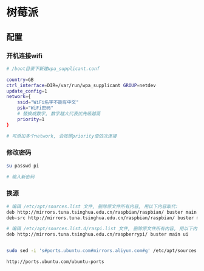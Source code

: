 <!--
 * @Description: 
 * @Version: 1.0
 * @Author: DaLao
 * @Email:  
 * @Date: 2021-10-07 21:09:16
 * @LastEditors: daLao
 * @LastEditTime: 2023-04-23 09:47:14
-->

# 树莓派

## 配置

### 开机连接wifi

```sh
# /boot目录下新建wpa_supplicant.conf

country=GB
ctrl_interface=DIR=/var/run/wpa_supplicant GROUP=netdev
update_config=1
network={
    ssid="WiFi名字不能有中文"
    psk="WiFi密码"
    # 替换成数字, 数字越大代表优先级越高
    priority=1
}

# 可添加多个network, 会按照priority值依次连接
```

### 修改密码

```sh
su passwd pi

# 输入新密码
```

### 换源

```sh
# 编辑 /etc/apt/sources.list 文件, 删除原文件所有内容, 用以下内容取代: 
deb http://mirrors.tuna.tsinghua.edu.cn/raspbian/raspbian/ buster main non-free contrib rpi
deb-src http://mirrors.tuna.tsinghua.edu.cn/raspbian/raspbian/ buster main non-free contrib rpi

# 编辑 /etc/apt/sources.list.d/raspi.list 文件, 删除原文件所有内容, 用以下内容取代: 
deb http://mirrors.tuna.tsinghua.edu.cn/raspberrypi/ buster main ui


sudo sed -i 's#ports.ubuntu.com#mirrors.aliyun.com#g' /etc/apt/sources.list

http://ports.ubuntu.com/ubuntu-ports
```
